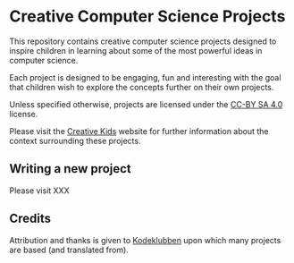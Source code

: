 # Creative Computer Science Projects

This repository contains creative computer science projects designed to inspire children in learning about some of the most powerful ideas in computer science.

Each project is designed to be engaging, fun and interesting with the goal that children wish to explore the concepts further on their own projects.

Unless specified otherwise, projects are licensed under the [CC-BY SA 4.0](https://creativecommons.org/licenses/by-sa/4.0/deed) license.

Please visit the [Creative Kids](www.creativekidssa.com.au) website for further information about the context surrounding these projects.


## Writing a new project 

Please visit XXX

## Credits

Attribution and thanks is given to [Kodeklubben](http://kodeklubben.github.io/) upon which many projects are based (and translated from).
